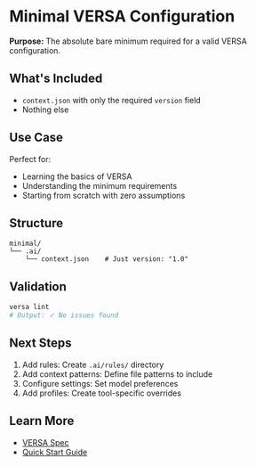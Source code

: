 # Minimal VERSA Configuration

**Purpose:** The absolute bare minimum required for a valid VERSA configuration.

## What's Included

- `context.json` with only the required `version` field
- Nothing else

## Use Case

Perfect for:
- Learning the basics of VERSA
- Understanding the minimum requirements
- Starting from scratch with zero assumptions

## Structure

```
minimal/
└── .ai/
    └── context.json    # Just version: "1.0"
```

## Validation

```bash
versa lint
# Output: ✓ No issues found
```

## Next Steps

1. Add rules: Create `.ai/rules/` directory
2. Add context patterns: Define file patterns to include
3. Configure settings: Set model preferences
4. Add profiles: Create tool-specific overrides

## Learn More

- [VERSA Spec](https://github.com/dotAIslash/dotaislash-spec)
- [Quick Start Guide](../quick-start/)
